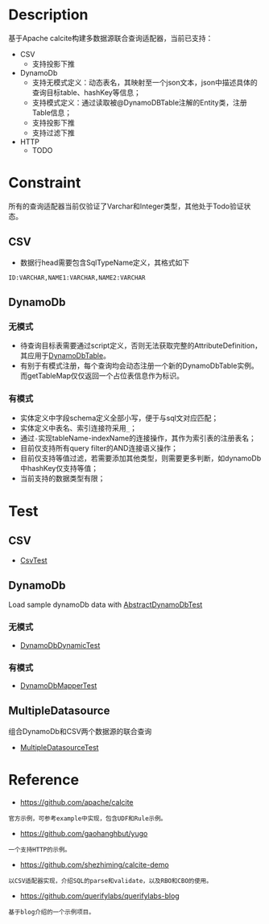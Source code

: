# Description
基于Apache calcite构建多数据源联合查询适配器，当前已支持：
- CSV
    - 支持投影下推
- DynamoDb
   - 支持无模式定义：动态表名，其映射至一个json文本，json中描述具体的查询目标table、hashKey等信息；
   - 支持模式定义：通过读取被@DynamoDBTable注解的Entity类，注册Table信息；
   - 支持投影下推
   - 支持过滤下推
- HTTP
   - TODO
 
# Constraint
所有的查询适配器当前仅验证了Varchar和Integer类型，其他处于Todo验证状态。

## CSV
- 数据行head需要包含SqlTypeName定义，其格式如下
```text
ID:VARCHAR,NAME1:VARCHAR,NAME2:VARCHAR
```

## DynamoDb
### 无模式
- 待查询目标表需要通过script定义，否则无法获取完整的AttributeDefinition，
其应用于[DynamoDbTable](./src/main/java/com/shf/calcite/dynamodb/dynamic/DynamoDbTable.java)。
- 有别于有模式注册，每个查询均会动态注册一个新的DynamoDbTable实例。而getTableMap仅仅返回一个占位表信息作为标识。

### 有模式
- 实体定义中字段schema定义全部小写，便于与sql文对应匹配；
- 实体定义中表名、索引连接符采用`_`；
- 通过`-`实现tableName-indexName的连接操作，其作为索引表的注册表名；
- 目前仅支持所有query filter的AND连接语义操作；
- 目前仅支持等值过滤，若需要添加其他类型，则需要更多判断，如dynamoDb中hashKey仅支持等值；
- 当前支持的数据类型有限；


# Test
## CSV
- [CsvTest](./src/test/java/com/shf/calcite/csv/CsvTest.java)

## DynamoDb
Load sample dynamoDb data with [AbstractDynamoDbTest](./src/test/java/com/shf/calcite/dynamodb/AbstractDynamoDbTest.java)

### 无模式
- [DynamoDbDynamicTest](./src/test/java/com/shf/calcite/dynamodb/dynamic/DynamoDbDynamicTest.java)

### 有模式
- [DynamoDbMapperTest](./src/test/java/com/shf/calcite/dynamodb/mapper/DynamoDbMapperTest.java)


##  MultipleDatasource
组合DynamoDb和CSV两个数据源的联合查询
- [MultipleDatasourceTest](./src/test/java/com/shf/calcite/multiple/MultipleDatasourceTest.java)

# Reference
- https://github.com/apache/calcite
```text
官方示例，可参考example中实现，包含UDF和Rule示例。
```
- https://github.com/gaohanghbut/yugo
```text
一个支持HTTP的示例。
```
- https://github.com/shezhiming/calcite-demo
```text
以CSV适配器实现，介绍SQL的parse和validate，以及RBO和CBO的使用。
```
- https://github.com/querifylabs/querifylabs-blog
```text
基于blog介绍的一个示例项目。
```